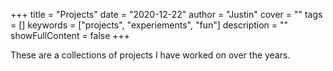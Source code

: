 +++
title = "Projects"
date = "2020-12-22"
author = "Justin"
cover = ""
tags = []
keywords = ["projects", "experiements", "fun"]
description = ""
showFullContent = false
+++

These are a collections of projects I have worked on over the years.
